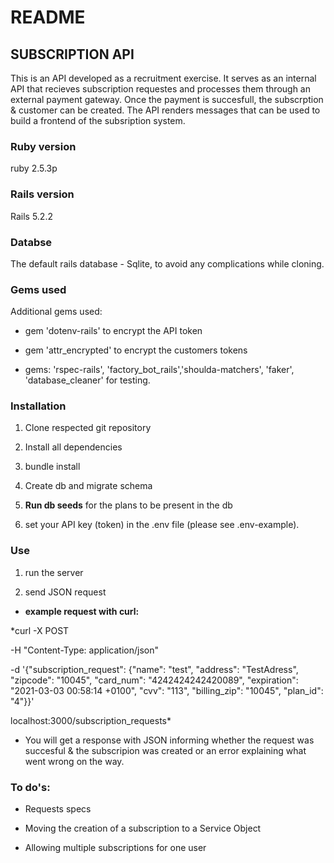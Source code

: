# README

## SUBSCRIPTION API

This is an API developed as a recruitment exercise.
It serves as an internal API that recieves subscription requestes and processes them through an external payment gateway.
Once the payment is succesfull, the subscrption & customer can be created.
The API renders messages that can be used to build a frontend of the subsription system.

### Ruby version
ruby 2.5.3p

### Rails version
Rails 5.2.2

### Databse
The default rails database - Sqlite, to avoid any complications while cloning.

### Gems used

Additional gems used:

- gem 'dotenv-rails' to encrypt the API token

- gem 'attr_encrypted' to encrypt the customers tokens

- gems: 'rspec-rails', 'factory_bot_rails','shoulda-matchers', 'faker', 'database_cleaner' for testing.


### Installation

1. Clone respected git repository

2. Install all dependencies

3. bundle install

4. Create db and migrate schema

5. **Run db seeds** for the plans to be present in the db

6. set your API key (token) in the .env file (please see .env-example).


### Use

1. run the server

2. send JSON request

- **example request with curl:**

*curl -X POST

-H "Content-Type: application/json"

-d '{"subscription_request": {"name": "test", "address": "TestAdress", "zipcode": "10045", "card_num": "4242424242420089", "expiration": "2021-03-03 00:58:14 +0100", "cvv": "113", "billing_zip": "10045", "plan_id": "4"}}' 

localhost:3000/subscription_requests*

- You will get a response with JSON informing whether the request was succesful & the subscripion was created or an error explaining what went wrong on the way.

### To do's:

* Requests specs

* Moving the creation of a subscription to a Service Object

* Allowing multiple subscriptions for one user


